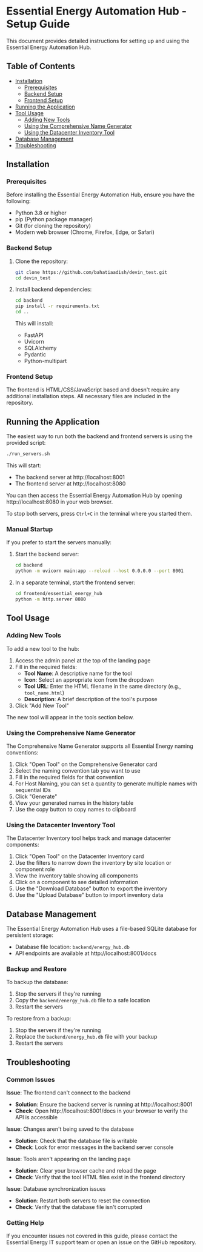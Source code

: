 # Essential Energy Automation Hub - Setup Guide

This document provides detailed instructions for setting up and using the Essential Energy Automation Hub.

## Table of Contents

- [Installation](#installation)
  - [Prerequisites](#prerequisites)
  - [Backend Setup](#backend-setup)
  - [Frontend Setup](#frontend-setup)
- [Running the Application](#running-the-application)
- [Tool Usage](#tool-usage)
  - [Adding New Tools](#adding-new-tools)
  - [Using the Comprehensive Name Generator](#using-the-comprehensive-name-generator)
  - [Using the Datacenter Inventory Tool](#using-the-datacenter-inventory-tool)
- [Database Management](#database-management)
- [Troubleshooting](#troubleshooting)

## Installation

### Prerequisites

Before installing the Essential Energy Automation Hub, ensure you have the following:

- Python 3.8 or higher
- pip (Python package manager)
- Git (for cloning the repository)
- Modern web browser (Chrome, Firefox, Edge, or Safari)

### Backend Setup

1. Clone the repository:
   ```bash
   git clone https://github.com/bahatiaadish/devin_test.git
   cd devin_test
   ```

2. Install backend dependencies:
   ```bash
   cd backend
   pip install -r requirements.txt
   cd ..
   ```

   This will install:
   - FastAPI
   - Uvicorn
   - SQLAlchemy
   - Pydantic
   - Python-multipart

### Frontend Setup

The frontend is HTML/CSS/JavaScript based and doesn't require any additional installation steps. All necessary files are included in the repository.

## Running the Application

The easiest way to run both the backend and frontend servers is using the provided script:

```bash
./run_servers.sh
```

This will start:
- The backend server at http://localhost:8001
- The frontend server at http://localhost:8080

You can then access the Essential Energy Automation Hub by opening http://localhost:8080 in your web browser.

To stop both servers, press `Ctrl+C` in the terminal where you started them.

### Manual Startup

If you prefer to start the servers manually:

1. Start the backend server:
   ```bash
   cd backend
   python -m uvicorn main:app --reload --host 0.0.0.0 --port 8001
   ```

2. In a separate terminal, start the frontend server:
   ```bash
   cd frontend/essential_energy_hub
   python -m http.server 8080
   ```

## Tool Usage

### Adding New Tools

To add a new tool to the hub:

1. Access the admin panel at the top of the landing page
2. Fill in the required fields:
   - **Tool Name**: A descriptive name for the tool
   - **Icon**: Select an appropriate icon from the dropdown
   - **Tool URL**: Enter the HTML filename in the same directory (e.g., `tool_name.html`)
   - **Description**: A brief description of the tool's purpose
3. Click "Add New Tool"

The new tool will appear in the tools section below.

### Using the Comprehensive Name Generator

The Comprehensive Name Generator supports all Essential Energy naming conventions:

1. Click "Open Tool" on the Comprehensive Generator card
2. Select the naming convention tab you want to use
3. Fill in the required fields for that convention
4. For Host Naming, you can set a quantity to generate multiple names with sequential IDs
5. Click "Generate"
6. View your generated names in the history table
7. Use the copy button to copy names to clipboard

### Using the Datacenter Inventory Tool

The Datacenter Inventory tool helps track and manage datacenter components:

1. Click "Open Tool" on the Datacenter Inventory card
2. Use the filters to narrow down the inventory by site location or component role
3. View the inventory table showing all components
4. Click on a component to see detailed information
5. Use the "Download Database" button to export the inventory
6. Use the "Upload Database" button to import inventory data

## Database Management

The Essential Energy Automation Hub uses a file-based SQLite database for persistent storage:

- Database file location: `backend/energy_hub.db`
- API endpoints are available at http://localhost:8001/docs

### Backup and Restore

To backup the database:

1. Stop the servers if they're running
2. Copy the `backend/energy_hub.db` file to a safe location
3. Restart the servers

To restore from a backup:

1. Stop the servers if they're running
2. Replace the `backend/energy_hub.db` file with your backup
3. Restart the servers

## Troubleshooting

### Common Issues

**Issue**: The frontend can't connect to the backend
- **Solution**: Ensure the backend server is running at http://localhost:8001
- **Check**: Open http://localhost:8001/docs in your browser to verify the API is accessible

**Issue**: Changes aren't being saved to the database
- **Solution**: Check that the database file is writable
- **Check**: Look for error messages in the backend server console

**Issue**: Tools aren't appearing on the landing page
- **Solution**: Clear your browser cache and reload the page
- **Check**: Verify that the tool HTML files exist in the frontend directory

**Issue**: Database synchronization issues
- **Solution**: Restart both servers to reset the connection
- **Check**: Verify that the database file isn't corrupted

### Getting Help

If you encounter issues not covered in this guide, please contact the Essential Energy IT support team or open an issue on the GitHub repository.
